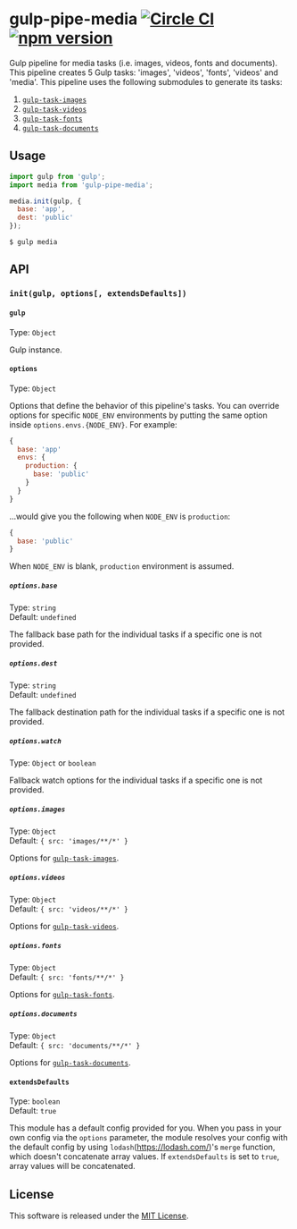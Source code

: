 # gulp-pipe-media [![Circle CI](https://circleci.com/gh/VARIANTE/gulp-pipe-media/tree/master.svg?style=svg)](https://circleci.com/gh/VARIANTE/gulp-pipe-media/tree/master) [![npm version](https://badge.fury.io/js/gulp-pipe-media.svg)](https://badge.fury.io/js/gulp-pipe-media)

Gulp pipeline for media tasks (i.e. images, videos, fonts and documents). This pipeline creates 5 Gulp tasks: 'images', 'videos', 'fonts', 'videos' and 'media'. This pipeline uses the following submodules to generate its tasks:

1. [`gulp-task-images`](https://www.npmjs.com/package/gulp-task-images)
2. [`gulp-task-videos`](https://www.npmjs.com/package/gulp-task-videos)
3. [`gulp-task-fonts`](https://www.npmjs.com/package/gulp-task-fonts)
4. [`gulp-task-documents`](https://www.npmjs.com/package/gulp-task-documents)

## Usage

```js
import gulp from 'gulp';
import media from 'gulp-pipe-media';

media.init(gulp, {
  base: 'app',
  dest: 'public'
});
```

```
$ gulp media
```

## API

### `init(gulp, options[, extendsDefaults])`

#### `gulp`

Type: `Object`

Gulp instance.

#### `options`

Type: `Object`

Options that define the behavior of this pipeline's tasks. You can override options for specific `NODE_ENV` environments by putting the same option inside `options.envs.{NODE_ENV}`. For example:

```js
{
  base: 'app'
  envs: {
    production: {
      base: 'public'
    }
  }
}
```

...would give you the following when `NODE_ENV` is `production`:

```js
{
  base: 'public'
}
```

When `NODE_ENV` is blank, `production` environment is assumed.

##### `options.base`

Type: `string`<br>
Default: `undefined`

The fallback base path for the individual tasks if a specific one is not provided.

##### `options.dest`

Type: `string`<br>
Default: `undefined`

The fallback destination path for the individual tasks if a specific one is not provided.

##### `options.watch`

Type: `Object` or `boolean`

Fallback watch options for the individual tasks if a specific one is not provided.

##### `options.images`

Type: `Object`<br>
Default: `{ src: 'images/**/*' }`

Options for [`gulp-task-images`](https://www.npmjs.com/package/gulp-task-images).

##### `options.videos`

Type: `Object`<br>
Default: `{ src: 'videos/**/*' }`

Options for [`gulp-task-videos`](https://www.npmjs.com/package/gulp-task-videos).

##### `options.fonts`

Type: `Object`<br>
Default: `{ src: 'fonts/**/*' }`

Options for [`gulp-task-fonts`](https://www.npmjs.com/package/gulp-task-fonts).

##### `options.documents`

Type: `Object`<br>
Default: `{ src: 'documents/**/*' }`

Options for [`gulp-task-documents`](https://www.npmjs.com/package/gulp-task-documents).

#### `extendsDefaults`

Type: `boolean`<br>
Default: `true`

This module has a default config provided for you. When you pass in your own config via the `options` parameter, the module resolves your config with the default config by using `lodash`(https://lodash.com/)'s `merge` function, which doesn't concatenate array values. If `extendsDefaults` is set to `true`, array values will be concatenated.

## License

This software is released under the [MIT License](http://opensource.org/licenses/MIT).
